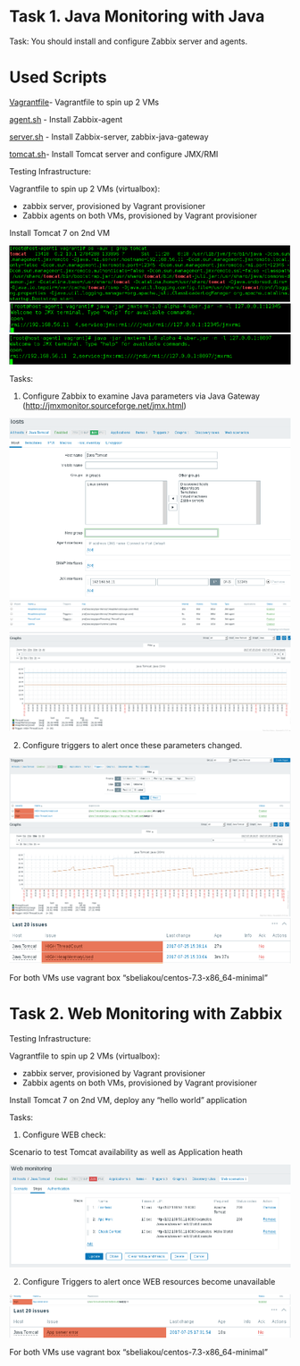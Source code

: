 
# Task 1. Java Monitoring with Java

Task:
You should install and configure Zabbix server and agents.

# Used Scripts

[Vagrantfile](https://github.com/bubalush/zabbix-tasks/blob/ndolya_day2/day2/Vagrantfile)- Vagrantfile to spin up 2 VMs

[agent.sh](https://github.com/bubalush/zabbix-tasks/tree/ndolya_day2/day2/scripts/agent.sh) - Install Zabbix-agent

[server.sh](https://github.com/bubalush/zabbix-tasks/tree/ndolya_day2/day2/scripts/server.sh) - Install Zabbix-server, zabbix-java-gateway

[tomcat.sh](https://github.com/bubalush/zabbix-tasks/tree/ndolya_day2/day2/scripts/tomcat.sh)- Install Tomcat server and configure JMX/RMI

Testing Infrastructure:

Vagrantfile to spin up 2 VMs (virtualbox):

- zabbix server, provisioned by Vagrant provisioner
- Zabbix agents on both VMs, provisioned by Vagrant provisioner

Install Tomcat 7 on 2nd VM

<img src="pictures/Screenshot from 2017-07-25 15-40-07.png">

<img src="pictures/Screenshot from 2017-07-25 13-33-16.png">

<img src="pictures/Screenshot from 2017-07-25 13-32-38.png">

Tasks:

1. Configure Zabbix to examine Java parameters via Java Gateway (http://jmxmonitor.sourceforge.net/jmx.html)

<img src="pictures/Screenshot from 2017-07-25 15-43-01.png">

<img src="pictures/Screenshot from 2017-07-25 15-43-57.png">

<img src="pictures/Screenshot from 2017-07-25 15-44-43.png">


2. Configure triggers to alert once these parameters changed.

<img src="pictures/Screenshot from 2017-07-25 15-48-24.png">

<img src="pictures/Screenshot from 2017-07-25 15-57-14.png">

<img src="pictures/Screenshot from 2017-07-25 15-36-43.png">

For both VMs use vagrant box “sbeliakou/centos-7.3-x86_64-minimal”


# Task 2. Web Monitoring with Zabbix

Testing Infrastructure:

Vagrantfile to spin up 2 VMs (virtualbox):

- zabbix server, provisioned by Vagrant provisioner
- Zabbix agents on both VMs, provisioned by Vagrant provisioner

Install Tomcat 7 on 2nd VM, deploy any “hello world” application

Tasks:

1. Configure WEB check:

Scenario to test Tomcat availability as well as Application heath

<img src="pictures/Screenshot from 2017-07-25 17-02-52.png">

2. Configure Triggers to alert once WEB resources become unavailable

<img src="pictures/Screenshot from 2017-07-25 17-02-25.png">

<img src="pictures/Screenshot from 2017-07-25 17-02-06.png">

For both VMs use vagrant box “sbeliakou/centos-7.3-x86_64-minimal”
